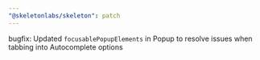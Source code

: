 ```yaml
---
"@skeletonlabs/skeleton": patch
---
```


bugfix: Updated `focusablePopupElements` in Popup to resolve issues when tabbing into Autocomplete options
